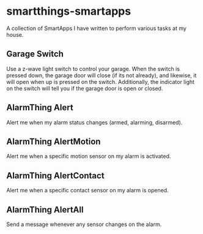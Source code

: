 smartthings-smartapps
=====================

A collection of SmartApps I have written to perform various tasks at my house.

## Garage Switch
Use a z-wave light switch to control your garage. When the switch is pressed 
down, the garage door will close (if its not already), and likewise, it will 
open when up is pressed on the switch. Additionally, the indicator light on the 
switch will tell you if the garage door is open or closed.

## AlarmThing Alert
Alert me when my alarm status changes (armed, alarming, disarmed).

## AlarmThing AlertMotion
Alert me when a specific motion sensor on my alarm is activated.

## AlarmThing AlertContact
Alert me when a specific contact sensor on my alarm is opened.

## AlarmThing AlertAll
Send a message whenever any sensor changes on the alarm.
